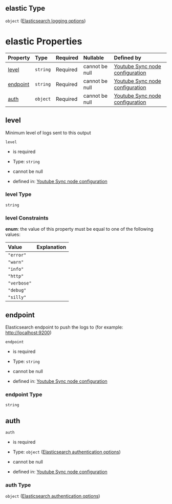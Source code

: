 ## elastic Type

`object` ([Elasticsearch logging options](definition-properties-logs-properties-elasticsearch-logging-options.md))

# elastic Properties

| Property              | Type     | Required | Nullable       | Defined by                                                                                                                                                                                                                                                         |
| :-------------------- | :------- | :------- | :------------- | :----------------------------------------------------------------------------------------------------------------------------------------------------------------------------------------------------------------------------------------------------------------- |
| [level](#level)       | `string` | Required | cannot be null | [Youtube Sync node configuration](definition-properties-logs-properties-file-logging-options-properties-level.md "https://joystream.org/schemas/youtube-synch/config#/properties/logs/properties/elastic/properties/level")                                        |
| [endpoint](#endpoint) | `string` | Required | cannot be null | [Youtube Sync node configuration](definition-properties-logs-properties-elasticsearch-logging-options-properties-endpoint.md "https://joystream.org/schemas/youtube-synch/config#/properties/logs/properties/elastic/properties/endpoint")                         |
| [auth](#auth)         | `object` | Required | cannot be null | [Youtube Sync node configuration](definition-properties-logs-properties-elasticsearch-logging-options-properties-elasticsearch-authentication-options.md "https://joystream.org/schemas/youtube-synch/config#/properties/logs/properties/elastic/properties/auth") |

## level

Minimum level of logs sent to this output

`level`

*   is required

*   Type: `string`

*   cannot be null

*   defined in: [Youtube Sync node configuration](definition-properties-logs-properties-file-logging-options-properties-level.md "https://joystream.org/schemas/youtube-synch/config#/properties/logs/properties/elastic/properties/level")

### level Type

`string`

### level Constraints

**enum**: the value of this property must be equal to one of the following values:

| Value       | Explanation |
| :---------- | :---------- |
| `"error"`   |             |
| `"warn"`    |             |
| `"info"`    |             |
| `"http"`    |             |
| `"verbose"` |             |
| `"debug"`   |             |
| `"silly"`   |             |

## endpoint

Elasticsearch endpoint to push the logs to (for example: <http://localhost:9200>)

`endpoint`

*   is required

*   Type: `string`

*   cannot be null

*   defined in: [Youtube Sync node configuration](definition-properties-logs-properties-elasticsearch-logging-options-properties-endpoint.md "https://joystream.org/schemas/youtube-synch/config#/properties/logs/properties/elastic/properties/endpoint")

### endpoint Type

`string`

## auth



`auth`

*   is required

*   Type: `object` ([Elasticsearch authentication options](definition-properties-logs-properties-elasticsearch-logging-options-properties-elasticsearch-authentication-options.md))

*   cannot be null

*   defined in: [Youtube Sync node configuration](definition-properties-logs-properties-elasticsearch-logging-options-properties-elasticsearch-authentication-options.md "https://joystream.org/schemas/youtube-synch/config#/properties/logs/properties/elastic/properties/auth")

### auth Type

`object` ([Elasticsearch authentication options](definition-properties-logs-properties-elasticsearch-logging-options-properties-elasticsearch-authentication-options.md))
